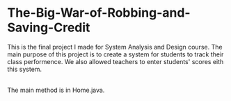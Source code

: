 # The-Big-War-of-Robbing-and-Saving-Credit

This is the final project I made for System Analysis and Design course.
The main purpose of this project is to create a system for students to track their class performence.
We also allowed teachers to enter students' scores eith this system.

<br>
The main method is in Home.java.
